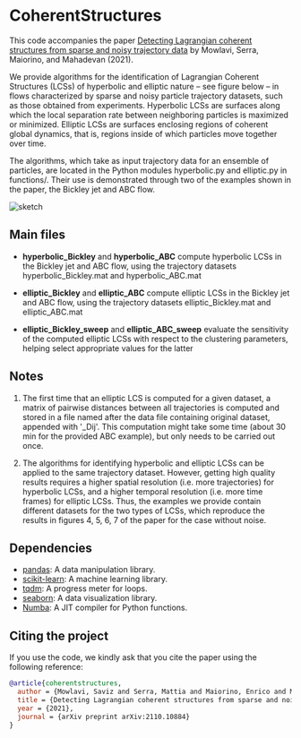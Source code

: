 # CoherentStructures

This code accompanies the paper [Detecting Lagrangian coherent structures from sparse and noisy trajectory data](https://arxiv.org/abs/2110.10884) by Mowlavi, Serra, Maiorino, and Mahadevan (2021).

We provide algorithms for the identification of Lagrangian Coherent Structures (LCSs) of hyperbolic and elliptic nature – see figure below – in flows characterized by sparse and noisy particle trajectory datasets, such as those obtained from experiments. Hyperbolic LCSs are surfaces along which the local separation rate between neighboring particles is maximized or minimized. Elliptic LCSs are surfaces enclosing regions of coherent global dynamics, that is, regions inside of which particles move together over time.

The algorithms, which take as input trajectory data for an ensemble of particles, are located in the Python modules hyperbolic.py and elliptic.py in functions/. Their use is demonstrated through two of the examples shown in the paper, the Bickley jet and ABC flow.

![sketch](./sketch.png)

## Main files

* **hyperbolic_Bickley** and **hyperbolic_ABC** compute hyperbolic LCSs in the Bickley jet and ABC flow, using the trajectory datasets hyperbolic_Bickley.mat and hyperbolic_ABC.mat

* **elliptic_Bickley** and **elliptic_ABC** compute elliptic LCSs in the Bickley jet and ABC flow, using the trajectory datasets elliptic_Bickley.mat and elliptic_ABC.mat

* **elliptic_Bickley_sweep** and **elliptic_ABC_sweep** evaluate the sensitivity of the computed elliptic LCSs with respect to the clustering parameters, helping select appropriate values for the latter

## Notes

1. The first time that an elliptic LCS is computed for a given dataset, a matrix of pairwise distances between all trajectories is computed and stored in a file named after the data file containing original dataset, appended with '_Dij'. This computation might take some time (about 30 min for the provided ABC example), but only needs to be carried out once.

2. The algorithms for identifying hyperbolic and elliptic LCSs can be applied to the same trajectory dataset. However, getting high quality results requires a higher spatial resolution (i.e. more trajectories) for hyperbolic LCSs, and a higher temporal resolution (i.e. more time frames) for elliptic LCSs. Thus, the examples we provide contain different datasets for the two types of LCSs, which reproduce the results in figures 4, 5, 6, 7 of the paper for the case without noise.

## Dependencies

* [pandas](https://pandas.pydata.org): A data manipulation library.
* [scikit-learn](https://scikit-learn.org/): A machine learning library.
* [tqdm](https://pypi.org/project/tqdm/): A progress meter for loops.
* [seaborn](https://pypi.org/project/tqdm/): A data visualization library.
* [Numba](https://numba.pydata.org): A JIT compiler for Python functions.

## Citing the project

If you use the code, we kindly ask that you cite the paper using the following reference:

```bibtex
@article{coherentstructures,
  author = {Mowlavi, Saviz and Serra, Mattia and Maiorino, Enrico and Mahadevan, L},
  title = {Detecting Lagrangian coherent structures from sparse and noisy trajectory data},
  year = {2021},
  journal = {arXiv preprint arXiv:2110.10884}
}
```
